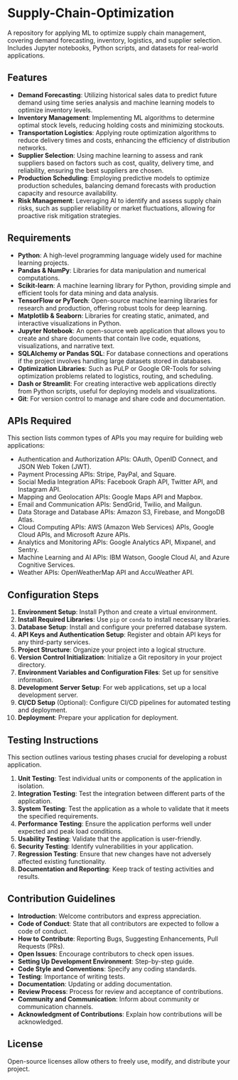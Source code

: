 # Supply-Chain-Optimization

A repository for applying ML to optimize supply chain management, covering demand forecasting, inventory, logistics, and supplier selection. Includes Jupyter notebooks, Python scripts, and datasets for real-world applications.

## Features

- **Demand Forecasting**: Utilizing historical sales data to predict future demand using time series analysis and machine learning models to optimize inventory levels.
- **Inventory Management**: Implementing ML algorithms to determine optimal stock levels, reducing holding costs and minimizing stockouts.
- **Transportation Logistics**: Applying route optimization algorithms to reduce delivery times and costs, enhancing the efficiency of distribution networks.
- **Supplier Selection**: Using machine learning to assess and rank suppliers based on factors such as cost, quality, delivery time, and reliability, ensuring the best suppliers are chosen.
- **Production Scheduling**: Employing predictive models to optimize production schedules, balancing demand forecasts with production capacity and resource availability.
- **Risk Management**: Leveraging AI to identify and assess supply chain risks, such as supplier reliability or market fluctuations, allowing for proactive risk mitigation strategies.

## Requirements

- **Python**: A high-level programming language widely used for machine learning projects.
- **Pandas & NumPy**: Libraries for data manipulation and numerical computations.
- **Scikit-learn**: A machine learning library for Python, providing simple and efficient tools for data mining and data analysis.
- **TensorFlow or PyTorch**: Open-source machine learning libraries for research and production, offering robust tools for deep learning.
- **Matplotlib & Seaborn**: Libraries for creating static, animated, and interactive visualizations in Python.
- **Jupyter Notebook**: An open-source web application that allows you to create and share documents that contain live code, equations, visualizations, and narrative text.
- **SQLAlchemy or Pandas SQL**: For database connections and operations if the project involves handling large datasets stored in databases.
- **Optimization Libraries**: Such as PuLP or Google OR-Tools for solving optimization problems related to logistics, routing, and scheduling.
- **Dash or Streamlit**: For creating interactive web applications directly from Python scripts, useful for deploying models and visualizations.
- **Git**: For version control to manage and share code and documentation.

## APIs Required

This section lists common types of APIs you may require for building web applications:

- Authentication and Authorization APIs: OAuth, OpenID Connect, and JSON Web Token (JWT).
- Payment Processing APIs: Stripe, PayPal, and Square.
- Social Media Integration APIs: Facebook Graph API, Twitter API, and Instagram API.
- Mapping and Geolocation APIs: Google Maps API and Mapbox.
- Email and Communication APIs: SendGrid, Twilio, and Mailgun.
- Data Storage and Database APIs: Amazon S3, Firebase, and MongoDB Atlas.
- Cloud Computing APIs: AWS (Amazon Web Services) APIs, Google Cloud APIs, and Microsoft Azure APIs.
- Analytics and Monitoring APIs: Google Analytics API, Mixpanel, and Sentry.
- Machine Learning and AI APIs: IBM Watson, Google Cloud AI, and Azure Cognitive Services.
- Weather APIs: OpenWeatherMap API and AccuWeather API.

## Configuration Steps

1. **Environment Setup**: Install Python and create a virtual environment.
2. **Install Required Libraries**: Use `pip` or `conda` to install necessary libraries.
3. **Database Setup**: Install and configure your preferred database system.
4. **API Keys and Authentication Setup**: Register and obtain API keys for any third-party services.
5. **Project Structure**: Organize your project into a logical structure.
6. **Version Control Initialization**: Initialize a Git repository in your project directory.
7. **Environment Variables and Configuration Files**: Set up for sensitive information.
8. **Development Server Setup**: For web applications, set up a local development server.
9. **CI/CD Setup** (Optional): Configure CI/CD pipelines for automated testing and deployment.
10. **Deployment**: Prepare your application for deployment.

## Testing Instructions

This section outlines various testing phases crucial for developing a robust application.

1. **Unit Testing**: Test individual units or components of the application in isolation.
2. **Integration Testing**: Test the integration between different parts of the application.
3. **System Testing**: Test the application as a whole to validate that it meets the specified requirements.
4. **Performance Testing**: Ensure the application performs well under expected and peak load conditions.
5. **Usability Testing**: Validate that the application is user-friendly.
6. **Security Testing**: Identify vulnerabilities in your application.
7. **Regression Testing**: Ensure that new changes have not adversely affected existing functionality.
8. **Documentation and Reporting**: Keep track of testing activities and results.

## Contribution Guidelines

- **Introduction**: Welcome contributors and express appreciation.
- **Code of Conduct**: State that all contributors are expected to follow a code of conduct.
- **How to Contribute**: Reporting Bugs, Suggesting Enhancements, Pull Requests (PRs).
- **Open Issues**: Encourage contributors to check open issues.
- **Setting Up Development Environment**: Step-by-step guide.
- **Code Style and Conventions**: Specify any coding standards.
- **Testing**: Importance of writing tests.
- **Documentation**: Updating or adding documentation.
- **Review Process**: Process for review and acceptance of contributions.
- **Community and Communication**: Inform about community or communication channels.
- **Acknowledgment of Contributions**: Explain how contributions will be acknowledged.

## License

Open-source licenses allow others to freely use, modify, and distribute your project.


